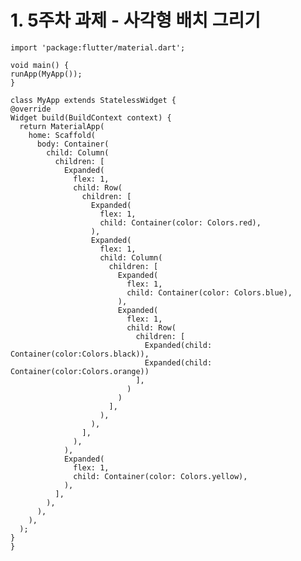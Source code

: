 # 1. 5주차 과제 - 사각형 배치 그리기
  
    import 'package:flutter/material.dart';

    void main() {
    runApp(MyApp());
    }
  
    class MyApp extends StatelessWidget {
    @override
    Widget build(BuildContext context) {
      return MaterialApp(
        home: Scaffold(
          body: Container(
            child: Column(
              children: [
                Expanded(
                  flex: 1,
                  child: Row(
                    children: [
                      Expanded(
                        flex: 1,
                        child: Container(color: Colors.red),
                      ),
                      Expanded(
                        flex: 1,
                        child: Column(
                          children: [
                            Expanded(
                              flex: 1,
                              child: Container(color: Colors.blue),
                            ),
                            Expanded(
                              flex: 1,
                              child: Row(
                                children: [
                                  Expanded(child: Container(color:Colors.black)),
                                  Expanded(child: Container(color:Colors.orange))
                                ],
                              )
                            )
                          ],
                        ),
                      ),
                    ],
                  ),
                ),
                Expanded(
                  flex: 1,
                  child: Container(color: Colors.yellow),
                ),
              ],
            ),
          ),
        ),
      );
    }
    }
    
